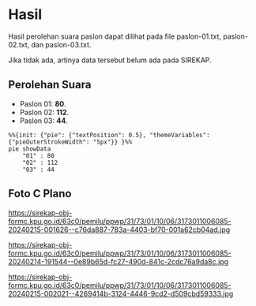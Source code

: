 # Hasil

Hasil perolehan suara paslon dapat dilihat pada file paslon-01.txt, paslon-02.txt, dan paslon-03.txt.

Jika tidak ada, artinya data tersebut belum ada pada SIREKAP.

## Perolehan Suara

 * Paslon 01: **80**.
 * Paslon 02: **112**.
 * Paslon 03: **44**.

```mermaid
%%{init: {"pie": {"textPosition": 0.5}, "themeVariables": {"pieOuterStrokeWidth": "5px"}} }%%
pie showData
    "01" : 80
    "02" : 112
    "03" : 44
```
## Foto C Plano

https://sirekap-obj-formc.kpu.go.id/63c0/pemilu/ppwp/31/73/01/10/06/3173011006085-20240215-001626--c76da887-783a-4403-bf70-001a62cb04ad.jpg

https://sirekap-obj-formc.kpu.go.id/63c0/pemilu/ppwp/31/73/01/10/06/3173011006085-20240214-191544--0e89b65d-fc27-490d-841c-2cdc76a9da8c.jpg

https://sirekap-obj-formc.kpu.go.id/63c0/pemilu/ppwp/31/73/01/10/06/3173011006085-20240215-002021--4269414b-3124-4446-9cd2-d509cbd59333.jpg
